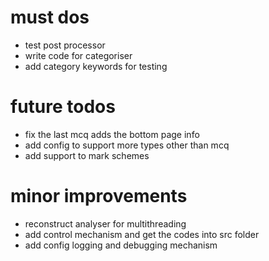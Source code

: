 # must dos

- test post processor
- write code for categoriser
- add category keywords for testing

# future todos

- fix the last mcq adds the bottom page info
- add config to support more types other than mcq
- add support to mark schemes

# minor improvements

- reconstruct analyser for multithreading
- add control mechanism and get the codes into src folder
- add config logging and debugging mechanism
